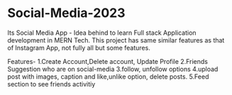# Social-Media-2023
Its Social Media App - Idea behind to learn Full stack Application development in MERN Tech. This project has same similar features as that of Instagram App, not fully all but some features.

Features-
1.Create Account,Delete account, Update Profile
2.Friends Suggestion who are on social-media
3.follow, unfollow options
4.upload post with images, caption and like,unlike option, delete posts.
5.Feed section to see friends activitiy
